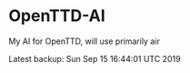 # OpenTTD-AI
My AI for OpenTTD, will use primarily air

Latest backup: Sun Sep 15 16:44:01 UTC 2019
